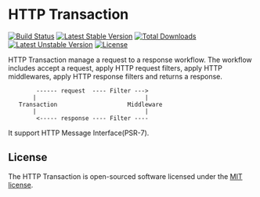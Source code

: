 HTTP Transaction
================
[![Build Status](https://travis-ci.org/panlatent/http-transaction.svg)](https://travis-ci.org/panlatent/http-transaction)
[![Latest Stable Version](https://poser.pugx.org/panlatent/http-transaction/v/stable.svg)](https://packagist.org/packages/panlatent/http-transaction)
[![Total Downloads](https://poser.pugx.org/panlatent/http-transaction/downloads.svg)](https://packagist.org/packages/panlatent/http-transaction) 
[![Latest Unstable Version](https://poser.pugx.org/panlatent/http-transaction/v/unstable.svg)](https://packagist.org/packages/panlatent/http-transaction)
[![License](https://poser.pugx.org/panlatent/http-transaction/license.svg)](https://packagist.org/packages/panlatent/http-transaction)

HTTP Transaction manage a request to a response workflow. The workflow includes accept a request, apply HTTP request filters, 
apply HTTP middlewares, apply HTTP response filters and returns a response.

```
        ------ request  ---- Filter --->       
       |                               |    
   Transaction                    Middleware 
       |                               |
        <----- response ---- Filter ---- 
 ```
 It support HTTP Message Interface(PSR-7).
 
## License

The HTTP Transaction is open-sourced software licensed under the [MIT license](http://opensource.org/licenses/MIT).